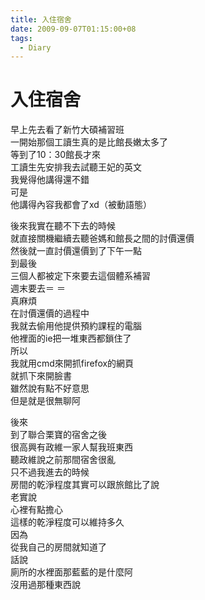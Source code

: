 ```yaml
---
title: 入住宿舍
date: 2009-09-07T01:15:00+08
tags:
  - Diary
---
```

# 入住宿舍

早上先去看了新竹大碩補習班  
一開始那個工讀生真的是比館長嫩太多了  
等到了10：30館長才來  
工讀生先安排我去試聽王妃的英文  
我覺得他講得還不錯  
可是  
他講得內容我都會了xd（被動語態）  
  
後來我實在聽不下去的時候  
就直接關機繼續去聽爸媽和館長之間的討價還價  
然後就一直討價還價到了下午一點  
到最後  
三個人都被定下來要去這個體系補習  
週末要去＝ ＝  
真麻煩  
在討價還價的過程中  
我就去偷用他提供預約課程的電腦  
他裡面的ie把一堆東西都鎖住了  
所以  
我就用cmd來開抓firefox的網頁  
就抓下來開臉書  
雖然說有點不好意思  
但是就是很無聊阿  
  
後來  
到了聯合栗寶的宿舍之後  
很高興有政維一家人幫我班東西  
聽政維說之前那間宿舍很亂  
只不過我進去的時候  
房間的乾淨程度其實可以跟旅館比了說  
老實說  
心裡有點擔心  
這樣的乾淨程度可以維持多久  
因為  
從我自己的房間就知道了  
話說  
廁所的水裡面那藍藍的是什麼阿  
沒用過那種東西說
